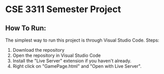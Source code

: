# CSE 3311 Semester Project

## How To Run:
The simplest way to run this project is through Visual Studio Code. Steps:
1. Download the repository
2. Open the repository in Visual Studio Code
3. Install the "Live Server" extension if you haven't already.
4. Right click on "GamePage.html" and "Open with Live Server".
